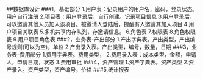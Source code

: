 ##数据库设计
###1，基础部分
	1.用户表：记录用户的用户名，密码，登录状态。用户自行注册
	2.项目表：用户登录后，自行创建。记录项目信息
	3.用户登录后，可以邀请其他人员加入该项目。被邀请人登陆后，提醒有人邀请其加入项目
	4.用户项目关联表
	5.多机共享内存队列，存邀请信息。
	6.角色表
	7.权限表
	8.角色权限表
	9.用户项目角色表
###2，业务表-产出部分
	1.产出字典表。产出类型，产出编号规则(可以为空)，单位
	2.产出录入表。产出类型，编号，数量，日期
###3，业务表-费用部分
	1.费用字典表。费用类型，
	2.费用录入表：成本类型，金额，申请人，申请日期，状态
	3.费用审批
###4，资产管理
	1.资产字典表。资产类型
	2.资产录入。资产类型，资产编号，价格
###5,统计报表